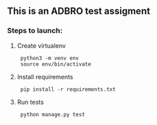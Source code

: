 ## This is an ADBRO test assigment 


### Steps to launch: 

1. Create virtualenv

        python3 -m venv env
        source env/bin/activate 

2. Install requirements 
        
        pip install -r requirements.txt

3. Run tests

        python manage.py test
